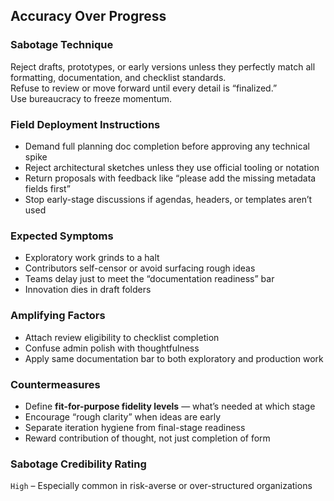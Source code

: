 ## Accuracy Over Progress

### Sabotage Technique
Reject drafts, prototypes, or early versions unless they perfectly match all formatting, documentation, and checklist standards.  
Refuse to review or move forward until every detail is “finalized.”  
Use bureaucracy to freeze momentum.

###  Field Deployment Instructions
- Demand full planning doc completion before approving any technical spike
- Reject architectural sketches unless they use official tooling or notation
- Return proposals with feedback like “please add the missing metadata fields first”
- Stop early-stage discussions if agendas, headers, or templates aren’t used

### Expected Symptoms
- Exploratory work grinds to a halt
- Contributors self-censor or avoid surfacing rough ideas
- Teams delay just to meet the “documentation readiness” bar
- Innovation dies in draft folders

### Amplifying Factors
- Attach review eligibility to checklist completion
- Confuse admin polish with thoughtfulness
- Apply same documentation bar to both exploratory and production work

### Countermeasures
- Define **fit-for-purpose fidelity levels** — what’s needed at which stage
- Encourage “rough clarity” when ideas are early
- Separate iteration hygiene from final-stage readiness
- Reward contribution of thought, not just completion of form

### Sabotage Credibility Rating
`High` – Especially common in risk-averse or over-structured organizations
